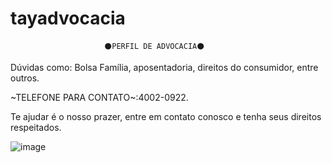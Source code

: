 # tayadvocacia 

                         ⚫PERFIL DE ADVOCACIA⚫
Dúvidas como: Bolsa Família, aposentadoria, direitos do consumidor, entre outros.




~TELEFONE PARA CONTATO~:4002-0922.

Te ajudar é o nosso prazer, entre em contato conosco e tenha seus direitos respeitados.









![image](https://github.com/taynapadilha/tayadvocacia/assets/143192527/cbbee3db-7f01-4b53-a8d4-166e222704c8)

